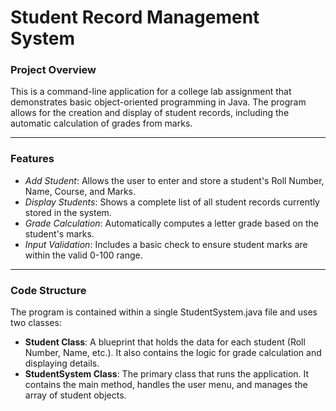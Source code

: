 # Student Record Management System

### Project Overview
This is a command-line application for a college lab assignment that demonstrates basic object-oriented programming in Java. The program allows for the creation and display of student records, including the automatic calculation of grades from marks.

***

### Features
* *Add Student*: Allows the user to enter and store a student's Roll Number, Name, Course, and Marks.
* *Display Students*: Shows a complete list of all student records currently stored in the system.
* *Grade Calculation*: Automatically computes a letter grade based on the student's marks.
* *Input Validation*: Includes a basic check to ensure student marks are within the valid 0-100 range.

***

### Code Structure
The program is contained within a single StudentSystem.java file and uses two classes:
* **Student Class**: A blueprint that holds the data for each student (Roll Number, Name, etc.). It also contains the logic for grade calculation and displaying details.
* **StudentSystem Class**: The primary class that runs the application. It contains the main method, handles the user menu, and manages the array of student objects.